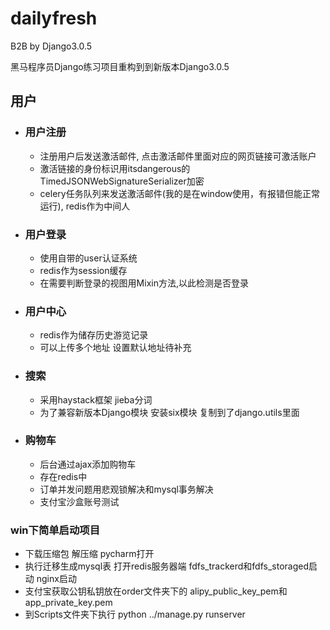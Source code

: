 # dailyfresh
B2B by Django3.0.5

黑马程序员Django练习项目重构到到新版本Django3.0.5
## 用户
- ### 用户注册
    - 注册用户后发送激活邮件, 点击激活邮件里面对应的网页链接可激活账户
    - 激活链接的身份标识用itsdangerous的TimedJSONWebSignatureSerializer加密
    - celery任务队列来发送激活邮件(我的是在window使用，有报错但能正常运行), redis作为中间人
- ### 用户登录
    - 使用自带的user认证系统
    - redis作为session缓存
    - 在需要判断登录的视图用Mixin方法,以此检测是否登录
- ### 用户中心
    - redis作为储存历史游览记录   
    - 可以上传多个地址 设置默认地址待补充
- ### 搜索
    - 采用haystack框架 jieba分词
    - 为了兼容新版本Django模块 安装six模块 复制到了django.utils里面
- ### 购物车
    - 后台通过ajax添加购物车
    - 存在redis中
    - 订单并发问题用悲观锁解决和mysql事务解决
    - 支付宝沙盒账号测试
### win下简单启动项目 
- 下载压缩包 解压缩 pycharm打开
- 执行迁移生成mysql表 打开redis服务器端 fdfs_trackerd和fdfs_storaged启动 nginx启动
- 支付宝获取公钥私钥放在order文件夹下的 alipy_public_key_pem和app_private_key.pem
- 到Scripts文件夹下执行 python ../manage.py runserver